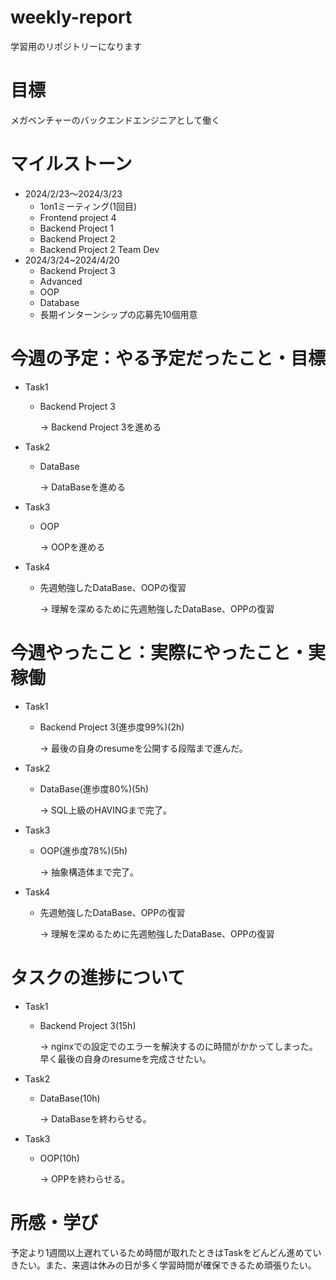 # weekly-report
学習用のリポジトリーになります
# 目標
メガベンチャーのバックエンドエンジニアとして働く
# マイルストーン
* 2024/2/23〜2024/3/23
  * 1on1ミーティング(1回目)
  * Frontend project 4
  * Backend Project 1
  * Backend Project 2
  * Backend Project 2 Team Dev
* 2024/3/24~2024/4/20
  * Backend Project 3
  * Advanced
  * OOP
  * Database
  * 長期インターンシップの応募先10個用意
# 今週の予定：やる予定だったこと・目標
* Task1
  * Backend Project 3
    
    &rarr; Backend Project 3を進める
* Task2
  * DataBase
    
    &rarr; DataBaseを進める
* Task3
  * OOP
    
    &rarr; OOPを進める
* Task4
  * 先週勉強したDataBase、OOPの復習
    
    &rarr; 理解を深めるために先週勉強したDataBase、OPPの復習

# 今週やったこと：実際にやったこと・実稼働
* Task1
  * Backend Project 3(進歩度99%)(2h)
    
    &rarr; 最後の自身のresumeを公開する段階まで進んだ。
* Task2
  * DataBase(進歩度80%)(5h)
    
    &rarr; SQL上級のHAVINGまで完了。
* Task3
  * OOP(進歩度78%)(5h)
    
    &rarr; 抽象構造体まで完了。
* Task4
  * 先週勉強したDataBase、OPPの復習
    
    &rarr; 理解を深めるために先週勉強したDataBase、OPPの復習
# タスクの進捗について
* Task1
  * Backend Project 3(15h)
    
    &rarr; nginxでの設定でのエラーを解決するのに時間がかかってしまった。早く最後の自身のresumeを完成させたい。
* Task2
  * DataBase(10h)
    
    &rarr; DataBaseを終わらせる。
* Task3
  * OOP(10h)
    
    &rarr; OPPを終わらせる。
    
# 所感・学び
予定より1週間以上遅れているため時間が取れたときはTaskをどんどん進めていきたい。また、来週は休みの日が多く学習時間が確保できるため頑張りたい。


